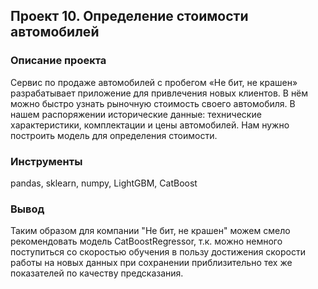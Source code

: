 ## Проект 10. Определение стоимости автомобилей

### Описание проекта

Сервис по продаже автомобилей с пробегом «Не бит, не крашен» разрабатывает приложение для привлечения новых клиентов. В нём можно быстро узнать рыночную стоимость своего автомобиля. В нашем распоряжении исторические данные: технические характеристики, комплектации и цены автомобилей. Нам нужно построить модель для определения стоимости.

### Инструменты
pandas, sklearn, numpy, LightGBM, CatBoost

### Вывод
Таким образом для компании "Не бит, не крашен" можем смело рекомендовать модель CatBoostRegressor, т.к. можно немного поступиться со скоростью обучения в пользу достижения скорости работы на новых данных при сохранении приблизительно тех же показателей по качеству предсказания.

